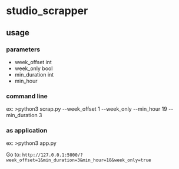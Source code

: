 # studio_scrapper

## usage

### parameters

- week_offset int
- week_only bool
- min_duration int
- min_hour

### command line

ex: >python3 scrap.py --week_offset 1 --week_only --min_hour 19 --min_duration 3

### as application

ex: >python3 app.py

Go to: `http://127.0.0.1:5000/?week_offset=1&min_duration=3&min_hour=18&week_only=true`